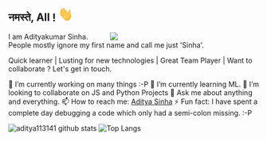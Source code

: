 <h2> नमस्ते, All <coders/>! <img src="https://raw.githubusercontent.com/ABSphreak/ABSphreak/master/gifs/Hi.gif" width="30px"></h2>

<img align='right' src='https://media.giphy.com/media/Wsju5zAb5kcOfxJV9i/giphy.gif' width='300" '>
I am Adityakumar Sinha. People mostly ignore my first name and call me just 'Sinha'.

Quick learner | Lusting for new technologies | Great Team Player | Want to collaborate ? Let's get in touch. 

 🔭 I’m currently working on many things :-P
 🌱 I’m currently learning ML.
 👯 I’m looking to collaborate on JS and Python Projects
 💬 Ask me about anything and everything.
 📫 How to reach me: [Aditya Sinha](https://www.linkedin.com/in/adityakumar-sinha-485a40193/)
 ⚡ Fun fact: I have spent a complete day debugging a code which only had a semi-colon missing. :-P

![aditya113141 github stats](https://github-readme-stats.vercel.app/api?username=aditya113141&&show_icons=true&title_color=005932&icon_color=354c33&text_color=80a26f&bg_color=bcecb9)
![Top Langs](https://github-readme-stats.vercel.app/api/top-langs/?username=aditya113141&title_color=005932&icon_color=354c33&text_color=80a26f&bg_color=bcecb9&layout=compact&hide=css)
